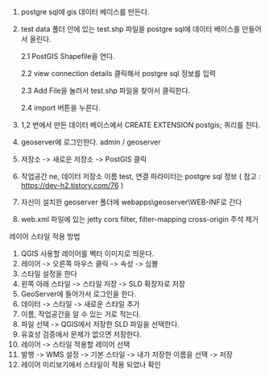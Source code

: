 1. postgre sql에 gis 데이터 베이스를 만든다.
2. test data 폴더 안에 있는 test.shp 파일을 postgre sql에 데이터 베이스를 만들어서 올린다.

   2.1 PostGIS Shapefile을 연다.

   2.2 view connection details 클릭해서 postgre sql 정보를 입력

   2.3 Add File을 눌러서 test.shp 파일을 찾아서 클릭한다.

   2.4 import 버튼을 누른다.
4. 1,2 번에서 만든 데이터 베이스에서 CREATE EXTENSION postgis; 쿼리를 친다.
5. geoserver에 로그인한다. admin / geoserver
6. 저장소 -> 새로운 저장소 -> PostGIS 클릭
7. 작업공간 ne, 데이터 저장소 이름 test, 연결 파라미터는 postgre sql 정보 ( 참고 : https://dev-h2.tistory.com/76 )
8. 자신이 설치한 geoserver 폴더에 webapps\geoserver\WEB-INF로 간다
9. web.xml 파일에 있는 jetty cors filter, filter-mapping cross-origin 주석 제거


레이어 스타일 적용 방법
1. QGIS 사용할 레이어를 벡터 이미지로 띄운다.
2. 레이어 -> 오른쪽 마우스 클릭 -> 속성 -> 심볼
3. 스타일 설정을 한다
4. 왼쪽 아래 스타일 -> 스타일 저장 -> SLD 확장자로 저장
5. GeoServer에 들어가서 로그인을 한다.
6. 데이터 -> 스타일 -> 새로운 스타일 추가
7. 이름, 작업공간을 알 수 있는 거로 적는다.
8. 파일 선택 -> QGIS에서 저장한 SLD 파일을 선택한다.
9. 유효성 검증에서 문제가 없으면 저장한다.
10. 레이어 -> 스타일 적용할 레이어 선택
11. 발행 -> WMS 설정 -> 기본 스타일 -> 내가 저장한 이름을 선택 -> 저장
12. 레이어 미리보기에서 스타일이 적용 되었나 확인
